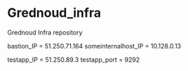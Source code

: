 # Grednoud_infra
Grednoud Infra repository

bastion_IP = 51.250.71.164
someinternalhost_IP = 10.128.0.13

testapp_IP = 51.250.89.3
testapp_port = 9292
